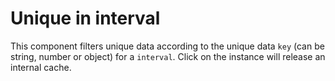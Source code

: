 # Unique in interval

This component filters unique data according to the unique data `key` (can be string, number or object) for a `interval`. Click on the instance will release an internal cache.